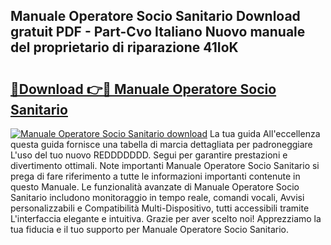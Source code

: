 ## Manuale Operatore Socio Sanitario Download gratuit PDF - Part-Cvo Italiano Nuovo manuale del proprietario di riparazione 41IoK

# <h2><a href="http://dfevqhj.blite.top/?on=Manuale+Operatore+Socio+Sanitario">🔗Download 👉🔴 Manuale Operatore Socio Sanitario</a></h2>

[![Manuale Operatore Socio Sanitario download](https://i.imgur.com/lujVjoI.png)](http://dfevqhj.blite.top/?on=Manuale+Operatore+Socio+Sanitario)
La tua guida All'eccellenza questa guida fornisce una tabella di marcia dettagliata per padroneggiare L'uso del tuo nuovo REDDDDDDD. Segui per garantire prestazioni e divertimento ottimali. Note importanti Manuale Operatore Socio Sanitario si prega di fare riferimento a tutte le informazioni importanti contenute in questo Manuale. Le funzionalità avanzate di Manuale Operatore Socio Sanitario includono monitoraggio in tempo reale, comandi vocali, Avvisi personalizzabili e Compatibilità Multi-Dispositivo, tutti accessibili tramite L'interfaccia elegante e intuitiva. Grazie per aver scelto noi! Apprezziamo la tua fiducia e il tuo supporto per Manuale Operatore Socio Sanitario.
